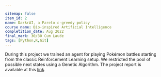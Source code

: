 ```yaml
---

sitemap: false
item_id: 2
name: DarkrAI, a Pareto ε-greedy policy
course_name: Bio-inspired Artificial Intelligence
completition_date: Aug 2022
final_mark: 30/30 Cum Laude
tags: [Python,R,Git]
---
```


During this project we trained an agent for playing Pokémon battles starting from the classic Reinforcement Learning setup. We restricted the pool of possible next states using a Genetic Algorithm. The project report is available at this [link](https://raw.githubusercontent.com/Simone-Alghisi/pareto-epsilon-greedy-RL/master/report/main.pdf).